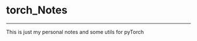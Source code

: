 # torch_Notes
________________________________________________________
This is just my personal notes and some utils for pyTorch


